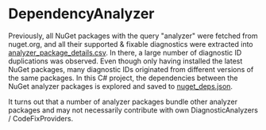 # DependencyAnalyzer

Previously, all NuGet packages with the query "analyzer" were fetched from nuget.org, and all their supported & fixable diagnostics were extracted into [analyzer_package_details.csv](../../analyzer_package_details.csv). In there, a large number of diagnostic ID duplications was observed. Even though only having installed the latest NuGet packages, many diagnostic IDs originated from different versions of the same packages. In this C# project, the dependencies between the NuGet analyzer packages is explored and saved to [nuget_deps.json](../../nuget_deps.json).

It turns out that a number of analyzer packages bundle other analyzer packages and may not necessarily contribute with own DiagnosticAnalyzers / CodeFixProviders.
